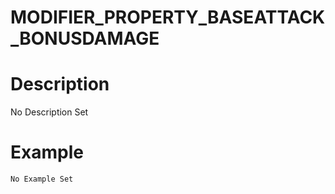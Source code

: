 # MODIFIER_PROPERTY_BASEATTACK_BONUSDAMAGE
# Description
No Description Set
# Example
```No Example Set```